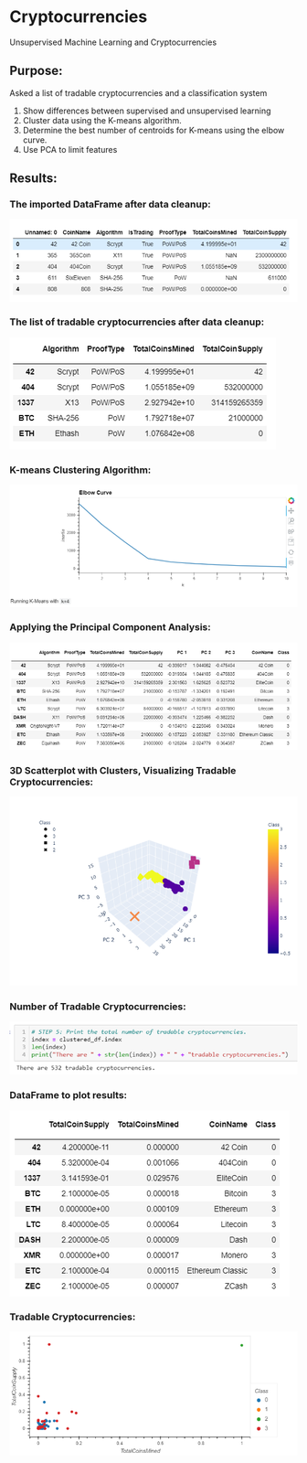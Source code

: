 # Cryptocurrencies
Unsupervised Machine Learning and Cryptocurrencies

## Purpose: 
Asked a list of tradable cryptocurrencies and a classification system

1. Show differences between supervised and unsupervised learning
2. Cluster data using the K-means algorithm.
3. Determine the best number of centroids for K-means using the elbow curve.
4. Use PCA to limit features

## Results:
### The imported DataFrame after data cleanup:   
![Pic 1](https://github.com/YannMusz/Cryptocurrencies/blob/main/Images/1_dataframe_before_cleaning.PNG)

### The list of tradable cryptocurrencies after data cleanup:   
![Pic 2](https://github.com/YannMusz/Cryptocurrencies/blob/main/Images/2_dataframe_after_cleaning.PNG)

### K-means Clustering Algorithm:   
![Pic 3](https://github.com/YannMusz/Cryptocurrencies/blob/main/Images/3_elbow_curve.PNG)

### Applying the Principal Component Analysis:    
![Pic 4](https://github.com/YannMusz/Cryptocurrencies/blob/main/Images/4_dataframe_after_PCA.PNG)

### 3D Scatterplot with Clusters, Visualizing Tradable Cryptocurrencies:      
![Pic 5](https://github.com/YannMusz/Cryptocurrencies/blob/main/Images/5_3D_model.png)

### Number of Tradable Cryptocurrencies:    
![Pic 6](https://github.com/YannMusz/Cryptocurrencies/blob/main/Images/6_number_of_tradable_cryptos.PNG)

### DataFrame to plot results:    
![Pic 7](https://github.com/YannMusz/Cryptocurrencies/blob/main/Images/7_dataframe_for_Cryptos.PNG)

### Tradable Cryptocurrencies:    
![Pic 8](https://github.com/YannMusz/Cryptocurrencies/blob/main/Images/8_tradable_crypto_results.png)
